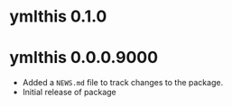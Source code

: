 # ymlthis 0.1.0

# ymlthis 0.0.0.9000

* Added a `NEWS.md` file to track changes to the package.
* Initial release of package
